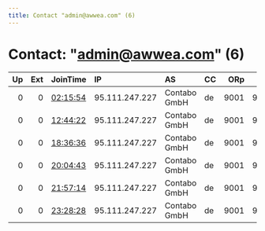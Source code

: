 ```yaml
---
title: Contact "admin@awwea.com" (6)
---
```


# Contact: "admin@awwea.com" (6)

|   Up |   Ext | JoinTime                                                                                              | IP             | AS           | CC   |   ORp |   Dirp | OS    | Version   | Nickname   |   eFamMembers |
|-----:|------:|:------------------------------------------------------------------------------------------------------|:---------------|:-------------|:-----|------:|-------:|:------|:----------|:-----------|--------------:|
|    0 |     0 | [02:15:54](https://nusenu.github.io/OrNetStats/w/relay/AF10B5A45A8065C17D7E91D98BBB0993C2163E34.html) | 95.111.247.227 | Contabo GmbH | de   |  9001 |   9030 | Linux | 0.4.5.9   | AWWEA      |             1 |
|    0 |     0 | [12:44:22](https://nusenu.github.io/OrNetStats/w/relay/1D1F414DDA4ACE0D005B7616112BD12F4B023169.html) | 95.111.247.227 | Contabo GmbH | de   |  9001 |   9030 | Linux | 0.4.5.9   | AWWEA      |             1 |
|    0 |     0 | [18:36:36](https://nusenu.github.io/OrNetStats/w/relay/F33EBF8AD96FEB84A0AC04C89A898C866F0E34D2.html) | 95.111.247.227 | Contabo GmbH | de   |  9001 |   9030 | Linux | 0.4.5.9   | AWWEA      |             1 |
|    0 |     0 | [20:04:43](https://nusenu.github.io/OrNetStats/w/relay/EA9EBBC0A795B950CD322055C3A62E5E0989F833.html) | 95.111.247.227 | Contabo GmbH | de   |  9001 |   9030 | Linux | 0.4.5.9   | AWWEA      |             1 |
|    0 |     0 | [21:57:14](https://nusenu.github.io/OrNetStats/w/relay/2743225AEB0BB2E39CE6824CA658E5CEBCF632E7.html) | 95.111.247.227 | Contabo GmbH | de   |  9001 |   9030 | Linux | 0.4.5.9   | AWWEA      |             1 |
|    0 |     0 | [23:28:28](https://nusenu.github.io/OrNetStats/w/relay/6FBBA620E072A2324108119CDEF6909ABC1EB2BF.html) | 95.111.247.227 | Contabo GmbH | de   |  9001 |   9030 | Linux | 0.4.5.9   | AWWEA      |             1 |
